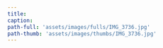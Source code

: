 ```yaml
---
title:
caption:
path-full: 'assets/images/fulls/IMG_3736.jpg'
path-thumb: 'assets/images/thumbs/IMG_3736.jpg'
---
```

